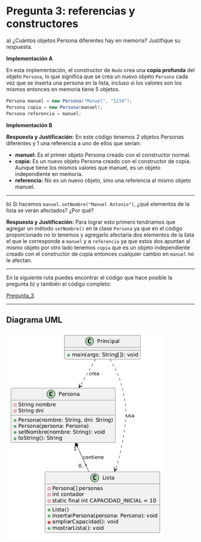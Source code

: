 # Pregunta 3: referencias y constructores

a) ¿Cuántos objetos Persona diferentes hay en memoria? Justifique su respuesta. 

**Implementación A**

En esta implementación, el constructor de `Nodo` crea una **copia profunda** del objeto `Persona`, lo que significa que se crea un nuevo objeto `Persona` cada vez que se inserta una persona en la lista, incluso si los valores son los mismos entonces en memoria tiene 5 objetos.

```java
Persona manuel = new Persona("Manuel", "1234");
Persona copia = new Persona(manuel);
Persona referencia = manuel;
```

**Implementación B**

**Respuesta y Justificación:** En este código tenemos 2 objetos Personas diferentes y 1 una referencia a uno de ellos que serían: 
- **manuel:** Es el primer objeto Persona creado con el constructor normal.  
- **copia:** Es un nuevo objeto Persona creado con el constructor de copia. Aunque tiene los mismos valores que manuel, es un objeto independiente en memoria.  
- **referencia:** No es un nuevo objeto, sino una referencia al mismo objeto manuel.  

---

b) Si hacemos `manuel.setNombre("Manuel Antonio")`, ¿qué elementos de la lista se verán afectados? ¿Por qué?  

**Respuesta y Justificación:** Para lograr esto primero tendriamos que agregar un método `setNombre()` en la clase `Persona` ya que en el código proporcionado no lo tenemos y agregarlo afectaria dos elementos de la lista el que le corresponde a `manuel` y a `referencia` ya que estos dos apuntan al mismo objeto por otro lado tenemos `copia` que es un objeto independiente creado con el constructor de copia entonces cualquier cambio en `manuel` no le afectan.

---

En la siguiente ruta puedes encontrar el código que hace posible la pregunta b) y también el código completo:  

[Pregunta_3](../dylanNaranjo/Pregunta3.java)

---

## Diagrama UML  

![Diagrama UML](../dylanNaranjo/imagenes/image.png)






